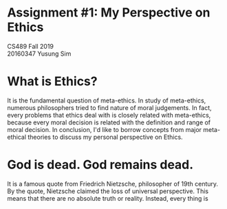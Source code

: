 Assignment #1: My Perspective on Ethics
======

CS489 Fall 2019  
20160347 Yusung Sim

# What is Ethics?

It is the fundamental question of meta-ethics. In study of meta-ethics, numerous philosophers tried to find nature of moral judgements. In fact, every problems that ethics deal with is closely related with meta-ethics, because every moral decision is related with the definition and range of moral decision. In conclusion, I'd like to borrow concepts from major meta-ethical theories to discuss my personal perspective on Ethics.

# God is dead. God remains dead.

It is a famous quote from Friedrich Nietzsche, philosopher of 19th century. By the quote, Nietzsche claimed the loss of universal perspective. This means that there are no absolute truth or reality. Instead, every thing is 
